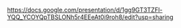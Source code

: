 https://docs.google.com/presentation/d/1gg9GT3TZFl-YQQ_YCOYQpTBSLONh5r4EEeAt0i9roh8/edit?usp=sharing
